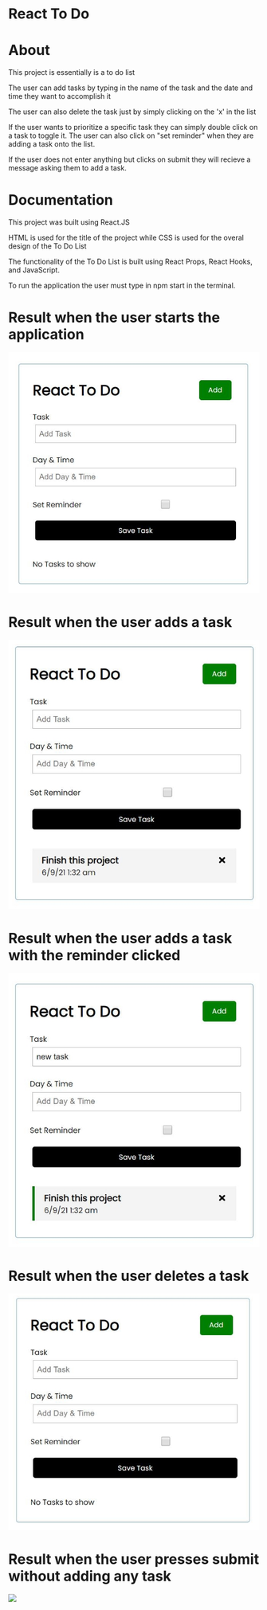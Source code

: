 # React To Do

# About

This project is essentially is a to do list

The user can add tasks by typing in the name of the task and the date and time they want to accomplish it

The user can also delete the task just by simply clicking on the 'x' in the list

If the user wants to prioritize a specific task they can simply double click on a task to toggle it. The user can also click on "set reminder" when they are adding a task onto the list.

If the user does not enter anything but clicks on submit they will recieve a message asking them to add a task.

# Documentation
This project was built using React.JS 

HTML is used for the title of the project while CSS is used for the overal design of the To Do List

The functionality of the To Do List is built using React Props, React Hooks, and JavaScript.

To run the application the user must type in npm start in the terminal.

# Result when the user starts the application
![](images/thumbnail.jpg)
# Result when the user adds a task 
![](images/addingTask.jpg)
# Result when the user adds a task with the reminder clicked
![](images/toggleRemind.jpg)
# Result when the user deletes a task
![](images/delete.jpg)
# Result when the user presses submit without adding any task
![](images/) 
